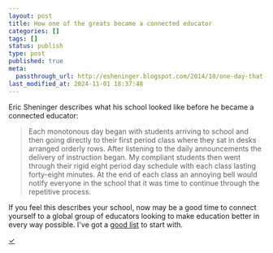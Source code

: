 ```yaml
---
layout: post
title: How one of the greats became a connected educator
categories: []
tags: []
status: publish
type: post
published: true
meta:
  passthrough_url: http://esheninger.blogspot.com/2014/10/one-day-that-changed-everything.html
last_modified_at: 2024-11-01 18:37:48
---
```


Eric Sheninger describes what his school looked like before he became a connected educator:


>Each monotonous day began with students arriving to school and then going directly to their first period class where they sat in desks arranged orderly rows.  After listening to the daily announcements the delivery of instruction began. My compliant students then went through their rigid eight period day schedule with each class lasting forty-eight minutes. At the end of each class an annoying bell would notify everyone in the school that it was time to continue through the repetitive process.



If you feel this describes your school, now may be a good time to connect yourself to a global group of educators looking to make education better in every way possible. I've got a 
[good list]() to start with.


[✓](2014/10/12/how-one-of-the-greats-became-a-connected-educator)
